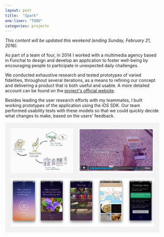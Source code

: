 ```yaml
---
layout: post
title:  "Spark"
one-liner: "TODO"
categories: projects
---
```

*This content will be updated this weekend (ending Sunday, February 21, 2016).*

As part of a team of four, in 2014 I worked with a multimedia agency based in
Funchal to design and develop an application to foster well-being by
encouraging people to participate in unexpected daily challenges.

We conducted exhaustive research and tested prototypes of varied fidelities,
throughout several iterations, as a means to refining our concept and
delivering a product that is both useful and usable. A more detailed account
can be found on the [project's official website](http://spark.m-iti.org/).

Besides leading the user research efforts with my teammates, I built working
prototypes of the application using the iOS SDK. Our team performed usability
tests with these models so that we could quickly decide what changes to make,
based on the users' feedback.

![An illustration of our final concept, a frame of our concept video, and screenshots of our final prototype.](/img/spark/spark.jpg)
